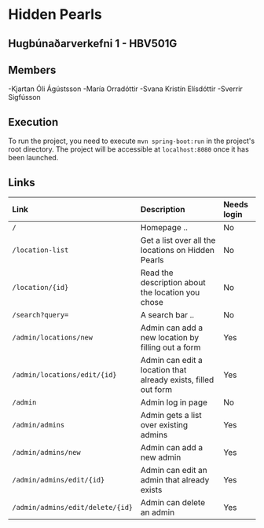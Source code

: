 # Hidden Pearls
## Hugbúnaðarverkefni 1 - HBV501G

## Members

-Kjartan Óli Ágústsson
-María Orradóttir
-Svana Kristín Elísdóttir
-Sverrir Sigfússon

## Execution

To run the project, you need to execute `mvn spring-boot:run` in the project's root directory. The project will be accessible at `localhost:8080` once it has been launched.

## Links

| Link                            | Description                                                      | Needs login|
| :------------------------------ | :--------------------------------------------------------------- | :--------- |
| `/`                             | Homepage ..                                                      | No         |
| `/location-list`                | Get a list over all the locations on Hidden Pearls               | No         |
| `/location/{id}`                | Read the description about the location you chose                | No         |
| `/search?query=`                | A search bar ..                                                  | No         |
| `/admin/locations/new`          | Admin can add a new location by filling out a form               | Yes        |
| `/admin/locations/edit/{id}`    | Admin can edit a location that already exists, filled out form   | Yes        |
| `/admin`                        | Admin log in page                                                | No         |
| `/admin/admins`                 | Admin gets a list over existing admins                           | Yes        |
| `/admin/admins/new`             | Admin can add a new admin                                        | Yes        |
| `/admin/admins/edit/{id}`       | Admin can edit an admin that already exists                      | Yes        |
| `/admin/admins/edit/delete/{id}`| Admin can delete an admin                                        | Yes        |
